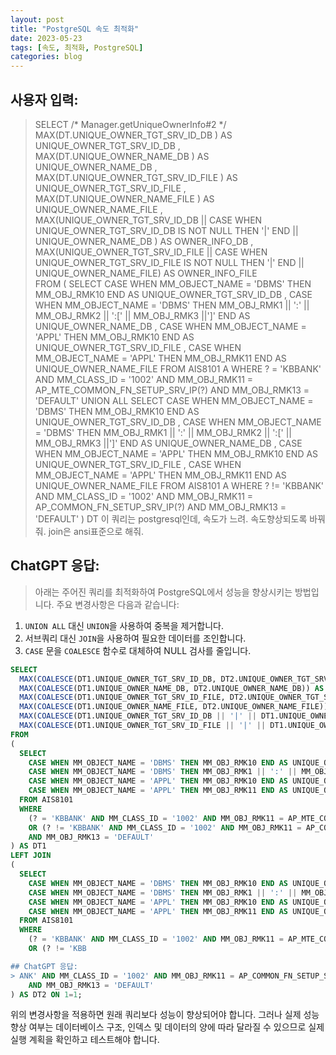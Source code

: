 ```yaml
---
layout: post
title: "PostgreSQL 속도 최적화"
date: 2023-05-23
tags: [속도, 최적화, PostgreSQL]
categories: blog
---
```


## 사용자 입력:
> SELECT /* Manager.getUniqueOwnerInfo#2 */ MAX(DT.UNIQUE_OWNER_TGT_SRV_ID_DB   )                                                       AS UNIQUE_OWNER_TGT_SRV_ID_DB   , 
       MAX(DT.UNIQUE_OWNER_NAME_DB         )                                                                                          AS UNIQUE_OWNER_NAME_DB         , 
       MAX(DT.UNIQUE_OWNER_TGT_SRV_ID_FILE )                                                                                          AS UNIQUE_OWNER_TGT_SRV_ID_FILE , 
       MAX(DT.UNIQUE_OWNER_NAME_FILE       )                                                                                          AS UNIQUE_OWNER_NAME_FILE       , 
       MAX(UNIQUE_OWNER_TGT_SRV_ID_DB   || CASE WHEN UNIQUE_OWNER_TGT_SRV_ID_DB   IS NOT NULL THEN '|' END || UNIQUE_OWNER_NAME_DB  ) AS OWNER_INFO_DB                , 
       MAX(UNIQUE_OWNER_TGT_SRV_ID_FILE || CASE WHEN UNIQUE_OWNER_TGT_SRV_ID_FILE IS NOT NULL THEN '|' END || UNIQUE_OWNER_NAME_FILE) AS OWNER_INFO_FILE                
  FROM ( 
        SELECT CASE WHEN MM_OBJECT_NAME = 'DBMS' THEN MM_OBJ_RMK10                                                   END AS UNIQUE_OWNER_TGT_SRV_ID_DB   , 
               CASE WHEN MM_OBJECT_NAME = 'DBMS' THEN MM_OBJ_RMK1 || ':' || MM_OBJ_RMK2 || ':[' || MM_OBJ_RMK3 ||']' END AS UNIQUE_OWNER_NAME_DB         , 
               CASE WHEN MM_OBJECT_NAME = 'APPL' THEN MM_OBJ_RMK10                                                   END AS UNIQUE_OWNER_TGT_SRV_ID_FILE , 
               CASE WHEN MM_OBJECT_NAME = 'APPL' THEN MM_OBJ_RMK11                                                   END AS UNIQUE_OWNER_NAME_FILE 
          FROM AIS8101 A 
         WHERE ? = 'KBBANK'
          AND MM_CLASS_ID   = '1002' 
          AND MM_OBJ_RMK11  = AP_MTE_COMMON_FN_SETUP_SRV_IP(?)
    AND MM_OBJ_RMK13  = 'DEFAULT'
  UNION ALL
  SELECT CASE WHEN MM_OBJECT_NAME = 'DBMS' THEN MM_OBJ_RMK10                                                   END AS UNIQUE_OWNER_TGT_SRV_ID_DB   ,
               CASE WHEN MM_OBJECT_NAME = 'DBMS' THEN MM_OBJ_RMK1 || ':' || MM_OBJ_RMK2 || ':[' || MM_OBJ_RMK3 ||']' END AS UNIQUE_OWNER_NAME_DB         ,
               CASE WHEN MM_OBJECT_NAME = 'APPL' THEN MM_OBJ_RMK10                                                   END AS UNIQUE_OWNER_TGT_SRV_ID_FILE ,
               CASE WHEN MM_OBJECT_NAME = 'APPL' THEN MM_OBJ_RMK11                                                   END AS UNIQUE_OWNER_NAME_FILE 
          FROM AIS8101 A 
         WHERE ? != 'KBBANK'
          AND MM_CLASS_ID   = '1002' 
          AND MM_OBJ_RMK11  = AP_COMMON_FN_SETUP_SRV_IP(?) 
    AND MM_OBJ_RMK13  = 'DEFAULT'
   ) DT  이 쿼리는 postgresql인데, 속도가 느려. 속도향상되도록 바꿔줘. join은 ansi표준으로 해줘.

## ChatGPT 응답:
> 아래는 주어진 쿼리를 최적화하여 PostgreSQL에서 성능을 향상시키는 방법입니다. 주요 변경사항은 다음과 같습니다:

1. `UNION ALL` 대신 `UNION`을 사용하여 중복을 제거합니다.
2. 서브쿼리 대신 `JOIN`을 사용하여 필요한 데이터를 조인합니다.
3. `CASE` 문을 `COALESCE` 함수로 대체하여 NULL 검사를 줄입니다.

```sql
SELECT
  MAX(COALESCE(DT1.UNIQUE_OWNER_TGT_SRV_ID_DB, DT2.UNIQUE_OWNER_TGT_SRV_ID_DB)) AS UNIQUE_OWNER_TGT_SRV_ID_DB,
  MAX(COALESCE(DT1.UNIQUE_OWNER_NAME_DB, DT2.UNIQUE_OWNER_NAME_DB)) AS UNIQUE_OWNER_NAME_DB,
  MAX(COALESCE(DT1.UNIQUE_OWNER_TGT_SRV_ID_FILE, DT2.UNIQUE_OWNER_TGT_SRV_ID_FILE)) AS UNIQUE_OWNER_TGT_SRV_ID_FILE,
  MAX(COALESCE(DT1.UNIQUE_OWNER_NAME_FILE, DT2.UNIQUE_OWNER_NAME_FILE)) AS UNIQUE_OWNER_NAME_FILE,
  MAX(COALESCE(DT1.UNIQUE_OWNER_TGT_SRV_ID_DB || '|' || DT1.UNIQUE_OWNER_NAME_DB, DT2.UNIQUE_OWNER_TGT_SRV_ID_DB || '|' || DT2.UNIQUE_OWNER_NAME_DB)) AS OWNER_INFO_DB,
  MAX(COALESCE(DT1.UNIQUE_OWNER_TGT_SRV_ID_FILE || '|' || DT1.UNIQUE_OWNER_NAME_FILE, DT2.UNIQUE_OWNER_TGT_SRV_ID_FILE || '|' || DT2.UNIQUE_OWNER_NAME_FILE)) AS OWNER_INFO_FILE
FROM
(
  SELECT
    CASE WHEN MM_OBJECT_NAME = 'DBMS' THEN MM_OBJ_RMK10 END AS UNIQUE_OWNER_TGT_SRV_ID_DB,
    CASE WHEN MM_OBJECT_NAME = 'DBMS' THEN MM_OBJ_RMK1 || ':' || MM_OBJ_RMK2 || ':[' || MM_OBJ_RMK3 || ']' END AS UNIQUE_OWNER_NAME_DB,
    CASE WHEN MM_OBJECT_NAME = 'APPL' THEN MM_OBJ_RMK10 END AS UNIQUE_OWNER_TGT_SRV_ID_FILE,
    CASE WHEN MM_OBJECT_NAME = 'APPL' THEN MM_OBJ_RMK11 END AS UNIQUE_OWNER_NAME_FILE
  FROM AIS8101
  WHERE
    (? = 'KBBANK' AND MM_CLASS_ID = '1002' AND MM_OBJ_RMK11 = AP_MTE_COMMON_FN_SETUP_SRV_IP(?))
    OR (? != 'KBBANK' AND MM_CLASS_ID = '1002' AND MM_OBJ_RMK11 = AP_COMMON_FN_SETUP_SRV_IP(?))
    AND MM_OBJ_RMK13 = 'DEFAULT'
) AS DT1
LEFT JOIN
(
  SELECT
    CASE WHEN MM_OBJECT_NAME = 'DBMS' THEN MM_OBJ_RMK10 END AS UNIQUE_OWNER_TGT_SRV_ID_DB,
    CASE WHEN MM_OBJECT_NAME = 'DBMS' THEN MM_OBJ_RMK1 || ':' || MM_OBJ_RMK2 || ':[' || MM_OBJ_RMK3 || ']' END AS UNIQUE_OWNER_NAME_DB,
    CASE WHEN MM_OBJECT_NAME = 'APPL' THEN MM_OBJ_RMK10 END AS UNIQUE_OWNER_TGT_SRV_ID_FILE,
    CASE WHEN MM_OBJECT_NAME = 'APPL' THEN MM_OBJ_RMK11 END AS UNIQUE_OWNER_NAME_FILE
  FROM AIS8101
  WHERE
    (? = 'KBBANK' AND MM_CLASS_ID = '1002' AND MM_OBJ_RMK11 = AP_MTE_COMMON_FN_SETUP_SRV_IP(?))
    OR (? != 'KBB

## ChatGPT 응답:
> ANK' AND MM_CLASS_ID = '1002' AND MM_OBJ_RMK11 = AP_COMMON_FN_SETUP_SRV_IP(?))
    AND MM_OBJ_RMK13 = 'DEFAULT'
) AS DT2 ON 1=1;
```

위의 변경사항을 적용하면 원래 쿼리보다 성능이 향상되어야 합니다. 그러나 실제 성능 향상 여부는 데이터베이스 구조, 인덱스 및 데이터의 양에 따라 달라질 수 있으므로 실제 실행 계획을 확인하고 테스트해야 합니다.

